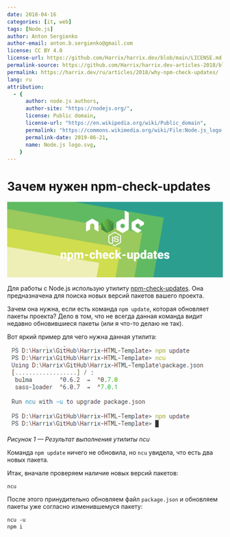 ```yaml
---
date: 2018-04-16
categories: [it, web]
tags: [Node.js]
author: Anton Sergienko
author-email: anton.b.sergienko@gmail.com
license: CC BY 4.0
license-url: https://github.com/Harrix/harrix.dev/blob/main/LICENSE.md
permalink-source: https://github.com/Harrix/harrix.dev-articles-2018/blob/main/why-npm-check-updates/why-npm-check-updates.md
permalink: https://harrix.dev/ru/articles/2018/why-npm-check-updates/
lang: ru
attribution:
  - {
      author: node.js authors,
      author-site: "https://nodejs.org/",
      license: Public domain,
      license-url: "https://en.wikipedia.org/wiki/Public_domain",
      permalink: "https://commons.wikimedia.org/wiki/File:Node.js_logo.svg",
      permalink-date: 2019-06-21,
      name: Node.js logo.svg,
    }
---
```


# Зачем нужен npm-check-updates

![Featured image](featured-image.svg)

Для работы с Node.js использую утилиту [npm-check-updates](https://www.npmjs.com/package/npm-check-updates). Она предназначена для поиска новых версий пакетов вашего проекта.

Зачем она нужна, если есть команда `npm update`, которая обновляет пакеты проекта? Дело в том, что не всегда данная команда видит недавно обновившиеся пакеты (или я что-то делаю не так).

Вот яркий пример для чего нужна данная утилита:

![Результат выполнения утилиты ncu](img/ncu-console.png)

_Рисунок 1 — Результат выполнения утилиты ncu_

Команда `npm update` ничего не обновила, но `ncu` увидела, что есть два новых пакета.

Итак, вначале проверяем наличие новых версий пакетов:

```console
ncu
```

После этого принудительно обновляем файл `package.json` и обновляем пакеты уже согласно изменившемуся пакету:

```console
ncu -u
npm i
```
